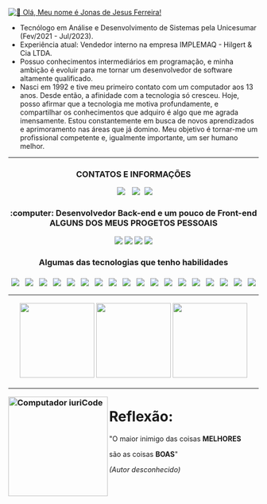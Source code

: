 <a href="https://git.io/typing-svg"><img src="https://readme-typing-svg.demolab.com?font=Fira+Code&weight=800&size=18&pause=1000&repeat=false&random=false&width=500&lines=%F0%9F%91%8B+Ol%C3%A1%2C+Meu+nome+%C3%A9+Jonas+de+Jesus+Ferreira!" alt="👋 Olá, Meu nome é Jonas de Jesus Ferreira!" /></a>

- Tecnólogo em Análise e Desenvolvimento de Sistemas pela Unicesumar (Fev/2021 - Jul/2023).
- Experiência atual: Vendedor interno na empresa IMPLEMAQ - Hilgert & Cia LTDA.
- Possuo conhecimentos intermediários em programação, e minha ambição é evoluir para me tornar um desenvolvedor de software altamente qualificado.
- Nasci em 1992 e tive meu primeiro contato com um computador aos 13 anos. Desde então, a afinidade com a tecnologia só cresceu. Hoje, posso afirmar que a tecnologia me motiva profundamente, e compartilhar os conhecimentos que adquiro é algo que me agrada imensamente. Estou constantemente em busca de novos aprendizados e aprimoramento nas áreas que já domino. Meu objetivo é tornar-me um profissional competente e, igualmente importante, um ser humano melhor.
<hr>
<h3 align="center">CONTATOS E INFORMAÇÕES</h3>
<div align="center">
    <a  style="margin: 5px;" href = "mailto:contato.jonasjf@outlook.com.br">
     <img src="https://img.shields.io/badge/E--mail-0078d4?style=for-the-badge&logo=windows&logoColor=white" target="_blank"></a>
    <a style="margin: 5px;" href="https://www.linkedin.com/in/jonasjf" target="_blank">
     <img src="https://img.shields.io/badge/-LinkedIn-%230077B5?style=for-the-badge&logo=linkedin&logoColor=white" target="_blank"></a>
    <a href="https://jonasjf360.github.io/myportfolio/" target="_blank">
     <img src="https://img.shields.io/badge/Portfolio-3B49DF?style=for-the-badge&logo=Codeforces&logoColor=white" target="_blank"></a>
</div>

<h3 align="center"> :computer: Desenvolvedor Back-end e um pouco de Front-end<br>ALGUNS DOS MEUS PROGETOS PESSOAIS</h3>
<div align="center">
  <a href="https://jonasjf360.github.io/landing_page/" target="_blank"><img src="https://img.shields.io/badge/My_Langing_Page-7124DB?style=for-the-badge&logo="></a>
  <a href="https://github.com/JonasJF360/hangman" target="_blank"><img src="https://img.shields.io/badge/Hangman-2A7FFF?style=for-the-badge&logo="></a>
  <a href="https://jonasjf360.github.io/Space-Shooter/" target="_blank"><img src="https://img.shields.io/badge/Space_Shooter-82BA11?style=for-the-badge&logo="></a>
  <a href="https://github.com/JonasJF360/Python_Names_Generator" target="_blank"><img src="https://img.shields.io/badge/Names_Generator-606D74?style=for-the-badge&logo="></a>
</div>

<h3 align="center"> Algumas das tecnologias que tenho habilidades <h3>
<div style="display: flex; justify-content: space-around; flex-wrap: wrap;" align="center">
<img src="https://img.shields.io/badge/JavaScript-F7DF1E?style=for-the-badge&logo=javascript&logoColor=black">
<img src="https://img.shields.io/badge/TypeScript-2A7FFF?style=for-the-badge&logo=typescript&logoColor=black">
<img src="https://img.shields.io/badge/Python-3d7aab?style=for-the-badge&logo=python&logoColor=white">
<img src="https://img.shields.io/badge/Java-f01924?style=for-the-badge&logo=openjdk&logoColor=white">
<img src="https://img.shields.io/badge/HTML5-E34F26?style=for-the-badge&logo=html5&logoColor=white">
<img src="https://img.shields.io/badge/CSS3-3d9dd7?style=for-the-badge&logo=css3&logoColor=white">
<img src="https://img.shields.io/badge/Git-f34c27?style=for-the-badge&logo=git&logoColor=white">
<img src="https://img.shields.io/badge/GitHub-181717?style=for-the-badge&logo=github&logoColor=white">
<img src="https://img.shields.io/badge/Markdown-222222?style=for-the-badge&logo=markdown&logoColor=white">
<img src="https://img.shields.io/badge/LINUX-605493?style=for-the-badge&logo=Linux&logoColor=white">
<img src="https://img.shields.io/badge/Microsoft-83bc08?style=for-the-badge&logo=microsoft&logoColor=white">
<img src="https://img.shields.io/badge/MS_Office-D83B01?style=for-the-badge&logo=microsoft-office&logoColor=white">
<img src="https://img.shields.io/badge/Excel-217346?style=for-the-badge&logo=microsoft-excel&logoColor=white">
<img src="https://img.shields.io/badge/Word-2B579A?style=for-the-badge&logo=microsoft-word&logoColor=white">
<img src="https://img.shields.io/badge/Node.JS-026E00?style=for-the-badge&logo=node.js&logoColor=white">
<img src="https://img.shields.io/badge/MySQL-00758f?style=for-the-badge&logo=mysql&logoColor=white">
<img src="https://img.shields.io/badge/SQLite-044a64?style=for-the-badge&logo=sqlite&logoColor=white">
<img src="https://img.shields.io/badge/C/C++-00599C?style=for-the-badge&logo=cplusplus&logoColor=white">
</div>
<hr>
<div align="center">
<img height=150 src="https://github-readme-stats.vercel.app/api?username=JonasJF360&show_icons=true&theme=tokyonight" />
<img height=150 src="https://github-readme-stats.vercel.app/api/top-langs?username=JonasJF360&layout=compact&theme=tokyonight&langs_count=8&card_width=320" />
<img height=150  src="https://streak-stats.demolab.com?user=JonasJF360&theme=tokyonight&locale=pt_BR" />
</div>
 
<hr/>

<img width="200" align="left" src= "https://raw.githubusercontent.com/MicaelliMedeiros/micaellimedeiros/master/image/computer-illustration.png" alt="Computador iuriCode">   
<h1>Reflexão:</h1>

"O maior inimigo das coisas **MELHORES**

são as coisas **BOAS**"

_(Autor desconhecido)_
